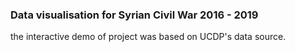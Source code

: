### Data visualisation for Syrian Civil War 2016 - 2019

the interactive demo of project was based on UCDP's data source.